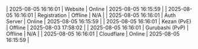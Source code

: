 | 2025-08-05 16:16:01 | Website | Online | 2025-08-05 16:15:59 |
| 2025-08-05 16:16:01 | Registration | Offline | N/A |
| 2025-08-05 16:16:01 | Auth Server | Online | 2025-08-05 16:15:59 |
| 2025-08-05 16:16:01 | Kezan (PvE) | Offline | 2025-08-03 17:58:02 |
| 2025-08-05 16:16:01 | Gurubashi (PvP) | Offline | N/A |
| 2025-08-05 16:16:01 | Cloudflare | Online | 2025-08-05 16:15:59 |
